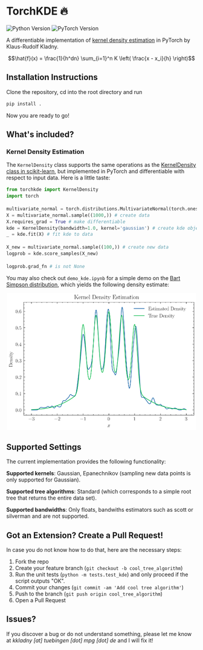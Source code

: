 # TorchKDE :fire:

![Python Version](https://img.shields.io/badge/python-3.11.11%2B-blue.svg)
![PyTorch Version](https://img.shields.io/badge/pytorch-2.5.1-brightgreen.svg)

A differentiable implementation of [kernel density estimation](https://en.wikipedia.org/wiki/Kernel_density_estimation) in PyTorch by Klaus-Rudolf Kladny.

$$\hat{f}(x) = \frac{1}{h^dn} \sum_{i=1}^n K \left( \frac{x - x_i}{h} \right)$$

## Installation Instructions

Clone the repository, cd into the root directory and run

```bash
pip install .
```

Now you are ready to go!

## What's included?

### Kernel Density Estimation

The `KernelDensity` class supports the same operations as the [KernelDensity class in scikit-learn](https://scikit-learn.org/dev/modules/generated/sklearn.neighbors.KernelDensity.html), but implemented in PyTorch and differentiable with respect to input data. Here is a little taste:

```python
from torchkde import KernelDensity
import torch

multivariate_normal = torch.distributions.MultivariateNormal(torch.ones(2), torch.eye(2))
X = multivariate_normal.sample((1000,)) # create data
X.requires_grad = True # make differentiable
kde = KernelDensity(bandwidth=1.0, kernel='gaussian') # create kde object
_ = kde.fit(X) # fit kde to data

X_new = multivariate_normal.sample((100,)) # create new data 
logprob = kde.score_samples(X_new)

logprob.grad_fn # is not None
```

You may also check out `demo_kde.ipynb` for a simple demo on the [Bart Simpson distribution](https://www.stat.cmu.edu/~larry/=sml/densityestimation.pdf), which yields the following density estimate:

<p align="center">
<img src="/plots/bart_simpson_kde.svg" width="500">
</p>

## Supported Settings

The current implementation provides the following functionality:

**Supported kernels**: Gaussian, Epanechnikov (sampling new data points is only supported for Gaussian).

**Supported tree algorithms**: Standard (which corresponds to a simple root tree that returns the entire data set).

**Supported bandwidths**: Only floats, bandwiths estimators such as scott or silverman and are not supported.

## Got an Extension? Create a Pull Request!

In case you do not know how to do that, here are the necessary steps:

1. Fork the repo
2. Create your feature branch (`git checkout -b cool_tree_algorithm`)
3. Run the unit tests (`python -m tests.test_kde`) and only proceed if the script outputs "OK".
4. Commit your changes (`git commit -am 'Add cool tree algorithm'`)
5. Push to the branch (`git push origin cool_tree_algorithm`)
6. Open a Pull Request

## Issues?

If you discover a bug or do not understand something, please let me know at *kkladny [at] tuebingen [dot] mpg [dot] de* and I will fix it!
